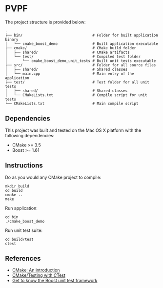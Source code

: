 PVPF
================


The project structure is provided below:

```
.
├── bin/                                # Folder for built application binary
│   └── cmake_boost_demo                # Built application executable
├── cmake/                              # CMake build folder
│   ├── shared/                         # CMake artifacts
│   └── test/                           # Compiled test folder
│       └── cmake_boost_demo_unit_tests # Built unit tests executable
├── src/                                # Folder for all source files
│   ├── shared/                         # Shared classes
│   └── main.cpp                        # Main entry of the application
├── test/                               # Test folder for all unit tests
│   ├── shared/                         # Shared classes
│   └── CMakeLists.txt                  # Compile script for unit tests
└── CMakeLists.txt                      # Main compile script
```

## Dependencies

This project was built and tested on the Mac OS X platform with the
following dependencies:

* CMake >= 3.5
* Boost >= 1.61

## Instructions

Do as you would any CMake project to compile:

```
mkdir build
cd build
cmake ..
make
```

Run application:

```
cd bin
./cmake_boost_demo
```

Run unit test suite:

```
cd build/test
ctest
```

## References

* [CMake: An introduction](https://www.cs.swarthmore.edu/~adanner/tips/cmake.php)
* [CMake/Testing with CTest](https://cmake.org/Wiki/CMake/Testing_With_CTest)
* [Get to know the Boost unit test framework](http://www.ibm.com/developerworks/aix/library/au-ctools1_boost/index.html)
